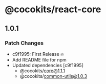 # @cocokits/react-core

## 1.0.1

### Patch Changes

- c9f1995: First Release 🔥
- Add README file for npm
- Updated dependencies [c9f1995]
  - @cocokits/core@1.1.1
  - @cocokits/common-utils@1.0.3
